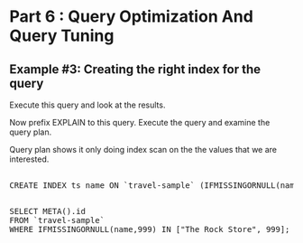 # Part 6 : Query Optimization And Query Tuning

## Example #3: Creating the right index for the query

Execute this query and look at the results.

Now prefix EXPLAIN to this query. Execute the query and examine the query plan.

Query plan shows it only doing index scan on the the values that we are interested.


<pre> 
CREATE INDEX ts_name ON `travel-sample` (IFMISSINGORNULL(name,999));
</pre>

<pre id="example"> 
SELECT META().id
FROM `travel-sample`
WHERE IFMISSINGORNULL(name,999) IN ["The Rock Store", 999];
</pre>
